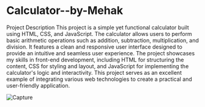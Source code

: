# Calculator--by-Mehak

Project Description
This project is a simple yet functional calculator built using HTML, CSS, and JavaScript. The calculator allows users to perform basic arithmetic operations such as addition, subtraction, multiplication, and division. It features a clean and responsive user interface designed to provide an intuitive and seamless user experience. The project showcases my skills in front-end development, including HTML for structuring the content, CSS for styling and layout, and JavaScript for implementing the calculator's logic and interactivity. This project serves as an excellent example of integrating various web technologies to create a practical and user-friendly application.

![Capture](https://github.com/Mehakanthwal/Calculator--by-Mehak/assets/174761477/3a1030ba-bc5d-4b3b-b59f-388d6a252df6)
